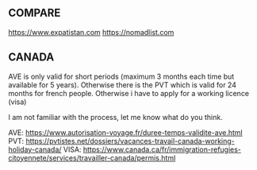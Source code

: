 
## COMPARE
https://www.expatistan.com
https://nomadlist.com

## CANADA

AVE is only valid for short periods (maximum 3 months each time but available for 5 years).
Otherwise there is the PVT which is valid for 24 months for french people. 
Otherwise i have to apply for a working licence (visa)

I am not familiar with the process, let me know what do you think.

AVE: https://www.autorisation-voyage.fr/duree-temps-validite-ave.html
PVT: https://pvtistes.net/dossiers/vacances-travail-canada-working-holiday-canada/
VISA: https://www.canada.ca/fr/immigration-refugies-citoyennete/services/travailler-canada/permis.html

